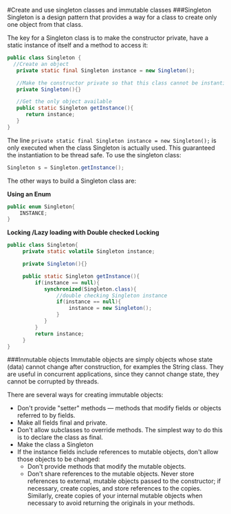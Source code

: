 #Create and use singleton classes and immutable classes
###Singleton
Singleton is a design pattern that provides a way for a class to create only one object from that class. 

The key for a Singleton class is to make the constructor private, have a static instance of itself and a method to access it:
````java
public class Singleton {
  //Create an object
   private static final Singleton instance = new Singleton();

   //Make the constructor private so that this class cannot be instantiated
   private Singleton(){}

   //Get the only object available
   public static Singleton getInstance(){
      return instance;
   }
}
````
The line `private static final Singleton instance = new Singleton();` is only executed when the class Singleton is actually used. This guaranteed the instantiation to be thread safe. To use the singleton class:
````java
Singleton s = Singleton.getInstance();
````

The other ways to build a Singleton class are:

**Using an Enum**
````java
public enum Singleton{
    INSTANCE;
}
````
**Locking /Lazy loading with Double checked Locking**
````java
public class Singleton{
     private static volatile Singleton instance;

     private Singleton(){}

     public static Singleton getInstance(){
         if(instance == null){
            synchronized(Singleton.class){
                //double checking Singleton instance
                if(instance == null){
                    instance = new Singleton();
                }
            }
         }
         return instance;
     }
}
````

###Inmutable objects
Immutable objects are simply objects whose state (data) cannot change after construction, for examples the String class. They are useful in concurrent applications, since they cannot change state, they cannot be corrupted by threads.

There are several ways for creating immutable objects:
* Don't provide "setter" methods — methods that modify fields or objects referred to by fields.
* Make all fields final and private.
* Don't allow subclasses to override methods. The simplest way to do this is to declare the class as final.
* Make the class a Singleton
* If the instance fields include references to mutable objects, don't allow those objects to be changed:
    * Don't provide methods that modify the mutable objects.
    * Don't share references to the mutable objects. Never store references to external, mutable objects passed to the constructor; if necessary, create copies, and store references to the copies. Similarly, create copies of your internal mutable objects when necessary to avoid returning the originals in your methods.

